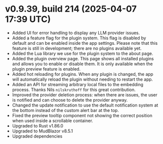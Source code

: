# v0.9.39, build 214 (2025-04-07 17:39 UTC)
- Added UI for error handling to display any LLM provider issues.
- Added a feature flag for the plugin system. This flag is disabled by default and can be enabled inside the app settings. Please note that this feature is still in development; there are no plugins available yet.
- Added the Lua library we use for the plugin system to the about page.
- Added the plugin overview page. This page shows all installed plugins and allows you to enable or disable them. It is only available when the plugin preview feature is enabled.
- Added hot reloading for plugins. When any plugin is changed, the app will automatically reload the plugin without needing to restart the app.
- Added an API for streaming arbitrary local files to the embedding process. Thanks Nils `nilskruthoff` for this great contribution.
- Improved the provider deletion process: when there are issues, the user is notified and can choose to delete the provider anyway.
- Changed the update notification to use the default notification system at the bottom instead of the custom alert bar at the top.
- Fixed the preview tooltip component not showing the correct position when used inside a scrollable container.
- Upgraded to Rust v1.86.0
- Upgraded to MudBlazor v8.5.1
- Upgraded dependencies
